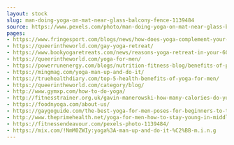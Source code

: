 ```yaml
---
layout: stock
slug: man-doing-yoga-on-mat-near-glass-balcony-fence-1139484
source: https://www.pexels.com/photo/man-doing-yoga-on-mat-near-glass-balcony-fence-1139484/
pages:
- https://www.fringesport.com/blogs/news/how-does-yoga-complement-your-strength-training
- https://queerintheworld.com/gay-yoga-retreat/
- https://www.bookyogaretreats.com/news/reasons-yoga-retreat-in-your-60s-70s-80s
- https://queerintheworld.com/yoga-for-men/
- https://powerrunenergy.com/blogs/nutrition-fitness-blog/benefits-of-practicing-yoga-for-high-level-athletes
- https://mingmag.com/yoga-man-up-and-do-it/
- https://truehealthdiary.com/top-5-health-benefits-of-yoga-for-men/
- https://queerintheworld.com/category/blog/
- http://www.gymxp.com/how-to-do-yoga/
- http://fitnesstrainer.org.uk/gavin-manerowski-how-many-calories-do-you-burn/
- https://foodnyoga.com/about-us/
- https://gaygoguide.com/the-best-yoga-for-men-poses-for-beginners-to-try/
- http://www.theprimehealth.net/yoga-for-men-how-to-stay-young-in-middle-age/
- https://fitnessendeavour.com/pexels-photo-1139484/
- https://mix.com/!NmM0ZWIy:yoga%3A-man-up-and-do-it-%C2%BB-m.i.n.g
---
```

